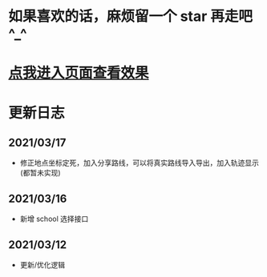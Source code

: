 # 如果喜欢的话，麻烦留一个 star 再走吧 ^\_^

# [点我进入页面查看效果](https://jwjjgs.github.io/sport_jwjjgs_cn)

# 更新日志

## 2021/03/17

- 修正地点坐标定死，加入分享路线，可以将真实路线导入导出，加入轨迹显示(都暂未实现)

## 2021/03/16

- 新增 school 选择接口

## 2021/03/12

- 更新/优化逻辑
